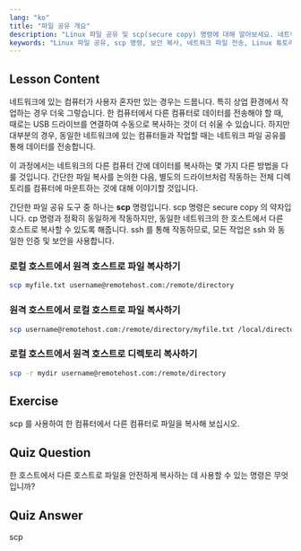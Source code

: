 ```yaml
---
lang: "ko"
title: "파일 공유 개요"
description: "Linux 파일 공유 및 scp(secure copy) 명령에 대해 알아보세요. 네트워크의 호스트 간에 파일을 전송하세요. 이 초보자 친화적인 가이드로 시작하세요!"
keywords: "Linux 파일 공유, scp 명령, 보안 복사, 네트워크 파일 전송, Linux 튜토리얼, 초보자 Linux, Linux 가이드"
---
```


## Lesson Content

네트워크에 있는 컴퓨터가 사용자 혼자만 있는 경우는 드뭅니다. 특히 상업 환경에서 작업하는 경우 더욱 그렇습니다. 한 컴퓨터에서 다른 컴퓨터로 데이터를 전송해야 할 때, 때로는 USB 드라이브를 연결하여 수동으로 복사하는 것이 더 쉬울 수 있습니다. 하지만 대부분의 경우, 동일한 네트워크에 있는 컴퓨터들과 작업할 때는 네트워크 파일 공유를 통해 데이터를 전송합니다.

이 과정에서는 네트워크의 다른 컴퓨터 간에 데이터를 복사하는 몇 가지 다른 방법을 다룰 것입니다. 간단한 파일 복사를 논의한 다음, 별도의 드라이브처럼 작동하는 전체 디렉토리를 컴퓨터에 마운트하는 것에 대해 이야기할 것입니다.

간단한 파일 공유 도구 중 하나는 **scp** 명령입니다. scp 명령은 secure copy 의 약자입니다. cp 명령과 정확히 동일하게 작동하지만, 동일한 네트워크의 한 호스트에서 다른 호스트로 복사할 수 있도록 해줍니다. ssh 를 통해 작동하므로, 모든 작업은 ssh 와 동일한 인증 및 보안을 사용합니다.

### 로컬 호스트에서 원격 호스트로 파일 복사하기

```bash
scp myfile.txt username@remotehost.com:/remote/directory
```

### 원격 호스트에서 로컬 호스트로 파일 복사하기

```bash
scp username@remotehost.com:/remote/directory/myfile.txt /local/directory
```

### 로컬 호스트에서 원격 호스트로 디렉토리 복사하기

```bash
scp -r mydir username@remotehost.com:/remote/directory
```

## Exercise

scp 를 사용하여 한 컴퓨터에서 다른 컴퓨터로 파일을 복사해 보십시오.

## Quiz Question

한 호스트에서 다른 호스트로 파일을 안전하게 복사하는 데 사용할 수 있는 명령은 무엇입니까?

## Quiz Answer

scp

